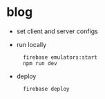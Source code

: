 # blog

+ set client and server configs

+ run locally

        firebase emulators:start
        npm run dev

+ deploy

        firebase deploy

